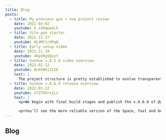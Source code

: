 ```yaml
---
title: Blog
posts:
  - title: My previous gun + vue project review
    date: 2021-03-02
    youtube: U_sX0qwaeLk
  - title: Vite-gun starter
    date: 2021-11-27
    youtube: HC4MfirOPq0
  - title: Early setup video
    date: 2021-11-19
    youtube: 4hpVRgVQvsY
  - title: GunVue v.0.5.0 video overview
    date: 2022-01-12
    youtube: ALKkBhj1IIE
    text: |
      The project structure is pretty established to evolve transparently. Next need to polish the existing functionality before expanding use cases further.
  - title: GunVue v.0.6.0 release overview
    date: 2022-01-22
    youtube: oTZ7HVrxjLs
    text: |
      <p>We begin with final build stages and publish the v.0.6.0 of @gun-vue project live. Then there's an overview of some new and updated features of the app and all it's layers. We got `Stability +10` and great UI design improvements since v.0.5.0. I've added full zip-file support meaning you can upload and download zip-files with you posts and the app will easily handle them client-side. 

      <p>You'll see the more reliable version of the Space, fast and beautiful Feeds and some Users browsing experience. I try to make everything  as modular as I can, so you can imagine how you could combine all these blocks to create some fun p2p web-apps yourself. This power is just one import away!
---
```


## Blog

<Blog :posts="$frontmatter.posts" />
